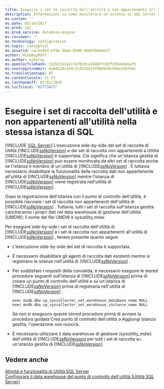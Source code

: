 ```yaml
---
title: Eseguire i set di raccolta dell'utilità e non appartenenti all'utilità nella stessa istanza di SQL | Microsoft Docs
description: Informazioni su come monitorare un'istanza di SQL Server usando set di raccolta dell'utilità e non appartenenti all'utilità che funzionano affiancati. Visualizzare i requisiti di configurazione.
ms.custom: ''
ms.date: 03/14/2017
ms.prod: sql
ms.prod_service: database-engine
ms.reviewer: ''
ms.technology: configuration
ms.topic: conceptual
ms.assetid: ca7ee9b3-ef9a-4ba4-83d0-9ee9f80dab27
author: MikeRayMSFT
ms.author: mikeray
ms.openlocfilehash: 522b21e2a2c7e78c8ca16483fc02f2564e0ebaf5
ms.sourcegitcommit: da88320c474c1c9124574f90d549c50ee3387b4c
ms.translationtype: HT
ms.contentlocale: it-IT
ms.lasthandoff: 07/01/2020
ms.locfileid: "85773475"
---
```

# <a name="run-utility-and-non-utility-collection-sets-on-same-sql-instance"></a>Eseguire i set di raccolta dell'utilità e non appartenenti all'utilità nella stessa istanza di SQL
 [!INCLUDE [SQL Server](../../includes/applies-to-version/sqlserver.md)]
  L'esecuzione side-by-side del set di raccolta di Utilità [!INCLUDE[ssNoVersion](../../includes/ssnoversion-md.md)] e dei set di raccolta non appartenenti a Utilità [!INCLUDE[ssNoVersion](../../includes/ssnoversion-md.md)] è supportata. Ciò significa che un'istanza gestita di [!INCLUDE[ssNoVersion](../../includes/ssnoversion-md.md)] può essere monitorata da altri set di raccolta anche se l'istanza è membro di un'utilità di [!INCLUDE[ssNoVersion](../../includes/ssnoversion-md.md)] . È tuttavia necessario disabilitare la funzionalità della raccolta dati non appartenente all'utilità di [!INCLUDE[ssNoVersion](../../includes/ssnoversion-md.md)] mentre l'istanza di [!INCLUDE[ssNoVersion](../../includes/ssnoversion-md.md)] viene registrata nell'utilità di [!INCLUDE[ssNoVersion](../../includes/ssnoversion-md.md)] .  
  
 Dopo la registrazione dell'istanza con il punto di controllo dell'utilità, è possibile riavviare i set di raccolta non appartenenti dell'utilità di [!INCLUDE[ssNoVersion](../../includes/ssnoversion-md.md)] . Tuttavia, tutti i set di raccolta sull'istanza gestita caricheranno i propri dati nel data warehouse di gestione dell'utilità (UMDW); il nome del file UMDW è sysutility_mdw.  
  
 Per eseguire side-by-side i set di raccolta dell'utilità di [!INCLUDE[ssNoVersion](../../includes/ssnoversion-md.md)] e i set di raccolta non appartenenti all'utilità di [!INCLUDE[ssNoVersion](../../includes/ssnoversion-md.md)] , tenere presente quanto segue:  
  
-   L'esecuzione side-by-side dei set di raccolta è supportata.  
  
-   È necessario disabilitare gli agenti di raccolta dati esistenti mentre si registrano le istanze nell'utilità di [!INCLUDE[ssNoVersion](../../includes/ssnoversion-md.md)] .  
  
-   Per soddisfare i requisiti della convalida, è necessario eseguire le stored procedure seguenti sull'istanza di [!INCLUDE[ssNoVersion](../../includes/ssnoversion-md.md)] prima di creare un punto di controllo dell'utilità e su un'istanza di [!INCLUDE[ssNoVersion](../../includes/ssnoversion-md.md)] prima di registrarla nell'utilità di [!INCLUDE[ssNoVersion](../../includes/ssnoversion-md.md)] :  
  
    ```  
    exec msdb.dbo.sp_syscollector_set_warehouse_database_name NULL  
    exec msdb.dbo.sp_syscollector_set_warehouse_instance_name NULL  
    ```  
  
     Se non si eseguono queste stored procedure prima di avviare la procedura guidata Crea punto di controllo dell'utilità o Aggiungi istanza gestita, l'operazione non riuscirà.  
  
-   È necessario utilizzare il data warehouse di gestione (sysutility_mdw) dell'utilità di [!INCLUDE[ssNoVersion](../../includes/ssnoversion-md.md)] per tutti i set di raccolta su un'istanza gestita di [!INCLUDE[ssNoVersion](../../includes/ssnoversion-md.md)].  
  
## <a name="see-also"></a>Vedere anche  
 [Attività e funzionalità di Utilità SQL Server](../../relational-databases/manage/sql-server-utility-features-and-tasks.md)   
 [Configurare il data warehouse del punto di controllo dell'utilità &#40;Utilità SQL Server&#41;](../../relational-databases/manage/configure-your-utility-control-point-data-warehouse-sql-server-utility.md)  
  
  
